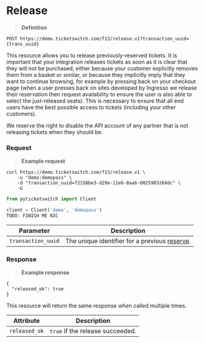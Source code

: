 # Release
> **Definition**

```
POST https://demo.ticketswitch.com/f13/release.v1?transaction_uuid={trans_uuid}
```

This resource allows you to release previously-reserved tickets. It is important
that your integration releases tickets as soon as it is clear that they will not
be purchased, either because your customer explicitly removes them from a basket
or similar, or because they implicitly imply that they want to continue
browsing, for example by pressing back on your checkout page (when a user
presses back on sites developed by Ingresso we release their reservation then
request availability to ensure the user is also able to select the just-released
seats). This is necessary to ensure that all end users have the best possible
access to tickets (including your other customers).

<aside class="notice">We reserve the right to disable the API account of any 
partner that is not releasing tickets when they should be.</aside>

### Request

> **Example request**

```shell
curl https://demo.ticketswitch.com/f13/release.v1 \
    -u "demo:demopass" \
    -d "transaction_uuid=f2158be3-d29e-11e6-8aab-0025903268dc" \
    -G
```

```python
from pyticketswitch import Client

client = Client('demo', 'demopass')
TODO: FINISH ME NIC
```

Parameter | Description
--------- | -----------
`transaction_uuid` | The unique identifier for a previous [reserve](#reserve).


### Response

> **Example response**

```shell
{
  "released_ok": true
}
```

This resource will return the same response when called multiple times.

Attribute | Description
--------- | -----------
`released_ok` | `true` if the release succeeded.
